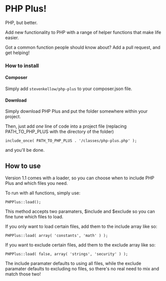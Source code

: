 # PHP Plus!

PHP, but better.

Add new functionality to PHP with a range of helper functions that make life easier.

Got a common function people should know about? Add a pull request, and get helping!

### How to install

#### Composer

Simply add `stevenkellow/php-plus` to your composer.json file.

#### Download

Simply download PHP Plus and put the folder somewhere within your project.

Then, just add *one* line of code into a project file (replacing PATH_TO_PHP_PLUS with the directory of the folder)

`include_once( PATH_TO_PHP_PLUS . '/classes/php-plus.php' );`

and you'll be done.

## How to use

Version 1.1 comes with a loader, so you can choose when to include PHP Plus and which files you need.

To run with all functions, simply use:

`PHPPlus::load();`

This method accepts two paramaters, $include and $exclude so you can fine tune which files to load.

If you only want to load certain files, add them to the include array like so:

`PHPPlus::load( array( 'constants', 'math' ) );`

If you want to exclude certain files, add them to the exclude array like so:

`PHPPlus::load( false, array( 'strings', 'security' ) );`

The include paramater defaults to using all files, while the exclude paramater defaults to excluding no files, so there's no real need to mix and match those two!